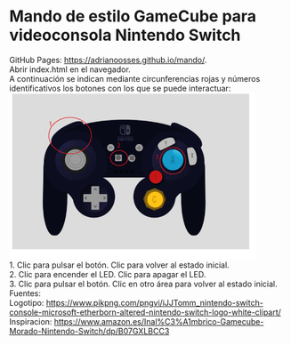 # Mando de estilo GameCube para videoconsola Nintendo Switch
GitHub Pages: https://adrianoosses.github.io/mando/. <br>
Abrir index.html en el navegador. 
<br>A continuación se indican mediante circunferencias rojas y números identificativos los botones con los que se puede interactuar:
<br>
![Mando explicativo](images/mando-explicativo.jpg)
<br>1. Clic para pulsar el botón. Clic para volver al estado inicial.
<br>2. Clic para encender el LED. Clic para apagar el LED.
<br>3. Clic para pulsar el botón. Clic en otro área para volver al estado inicial.
<br>Fuentes:
<br>Logotipo: https://www.pikpng.com/pngvi/iJJTomm_nintendo-switch-console-microsoft-etherborn-altered-nintendo-switch-logo-white-clipart/
<br>Inspiracion: https://www.amazon.es/Inal%C3%A1mbrico-Gamecube-Morado-Nintendo-Switch/dp/B07GXLBCC3
